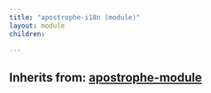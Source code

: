 ```yaml
---
title: "apostrophe-i18n (module)"
layout: module
children:

---
```

## Inherits from: [apostrophe-module](../apostrophe-module/index.html)

